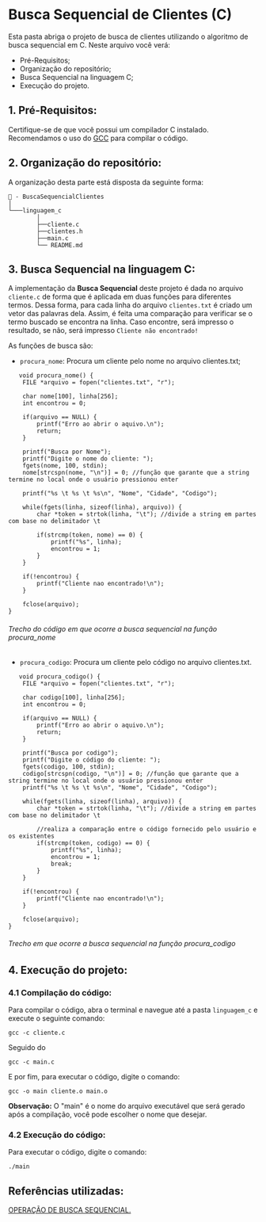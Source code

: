 # Busca Sequencial de Clientes (C)

Esta pasta abriga o projeto de busca de clientes utilizando o algoritmo de busca sequencial em C. Neste arquivo você verá:

- Pré-Requisitos;
- Organização do repositório;
- Busca Sequencial na linguagem C;
- Execução do projeto.

## 1. Pré-Requisitos:

Certifique-se de que você possui um compilador C instalado. Recomendamos o uso do [GCC](https://gcc.gnu.org/) para compilar o código.

## 2. Organização do repositório:

A organização desta parte está disposta da seguinte forma:

``` 
📁 - BuscaSequencialClientes
│
└───linguagem_c
        │
        ├──cliente.c
        ├──clientes.h
        ├──main.c
        └── README.md
```
## 3. Busca Sequencial na linguagem C:

A implementação da **Busca Sequencial** deste projeto é dada no arquivo `cliente.c` de forma que é aplicada em duas funções para diferentes termos. Dessa forma, para cada linha do arquivo `clientes.txt` é criado um vetor das palavras dela. Assim, é feita uma comparação para verificar se o termo buscado se encontra na linha. Caso encontre, será impresso o resultado, se não, será impresso `Cliente não encontrado!`

As funções de busca são:

- `procura_nome`: Procura um cliente pelo nome no arquivo clientes.txt;
```
   void procura_nome() {
    FILE *arquivo = fopen("clientes.txt", "r");
    
    char nome[100], linha[256];
    int encontrou = 0;

    if(arquivo == NULL) {
        printf("Erro ao abrir o aquivo.\n");
        return;
    }

    printf("Busca por Nome");
    printf("Digite o nome do cliente: ");
    fgets(nome, 100, stdin);
    nome[strcspn(nome, "\n")] = 0; //função que garante que a string termine no local onde o usuário pressionou enter

    printf("%s \t %s \t %s\n", "Nome", "Cidade", "Codigo");
    
    while(fgets(linha, sizeof(linha), arquivo)) {
        char *token = strtok(linha, "\t"); //divide a string em partes com base no delimitador \t

        if(strcmp(token, nome) == 0) {
            printf("%s", linha);
            encontrou = 1;
        }
    }

    if(!encontrou) {
        printf("Cliente nao encontrado!\n");
    }

    fclose(arquivo);
}
``` 
###### Trecho do código em que ocorre a busca sequencial na função procura_nome

- `procura_codigo`: Procura um cliente pelo código no arquivo clientes.txt.
```
   void procura_codigo() {
    FILE *arquivo = fopen("clientes.txt", "r");
    
    char codigo[100], linha[256];
    int encontrou = 0;

    if(arquivo == NULL) {
        printf("Erro ao abrir o aquivo.\n");
        return;
    }

    printf("Busca por codigo");
    printf("Digite o código do cliente: ");
    fgets(codigo, 100, stdin);
    codigo[strcspn(codigo, "\n")] = 0; //função que garante que a string termine no local onde o usuário pressionou enter
    printf("%s \t %s \t %s\n", "Nome", "Cidade", "Codigo");

    while(fgets(linha, sizeof(linha), arquivo)) {
        char *token = strtok(linha, "\t"); //divide a string em partes com base no delimitador \t
        
        //realiza a comparação entre o código fornecido pelo usuário e os existentes
        if(strcmp(token, codigo) == 0) {
            printf("%s", linha);
            encontrou = 1;
            break;
        }
    }

    if(!encontrou) {
        printf("Cliente nao encontrado!\n");
    }

    fclose(arquivo);
}
``` 
###### Trecho em que ocorre a busca sequencial na função procura_codigo

## 4. Execução do projeto:
### 4.1 Compilação do código:
Para compilar o código, abra o terminal e navegue até a pasta `linguagem_c` e execute o seguinte comando:
```
gcc -c cliente.c 
```
Seguido do 
```
gcc -c main.c
```
E por fim, para executar o código, digite o comando:
```
gcc -o main cliente.o main.o
```
**Observação:** O  "main" é o nome do arquivo executável que será gerado após a compilação, você pode escolher o nome que desejar.

### 4.2 Execução do código:
Para executar o código, digite o comando:
```
./main
```
## Referências utilizadas: 
[OPERAÇÃO DE BUSCA SEQUENCIAL.](https://www.cin.ufpe.br/~garme/public/(ebook)Estruturas%20de%20Dados%20Usando%20C%20(Tenenbaum).pdf.)
